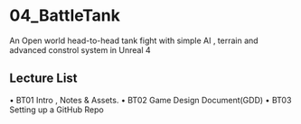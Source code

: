 ﻿# 04_BattleTank
An Open world head-to-head tank fight with simple AI , terrain and advanced constrol system in Unreal 4


## Lecture List
• BT01 Intro , Notes & Assets.
• BT02 Game Design Document(GDD)
• BT03 Setting up a GitHub Repo
